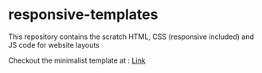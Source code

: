 # responsive-templates
This repository contains the scratch HTML, CSS (responsive included) and JS code for website layouts 

Checkout the minimalist template at : <a href="https://sanskar-19.github.io/something-something/minimalist-design">Link<a/>
